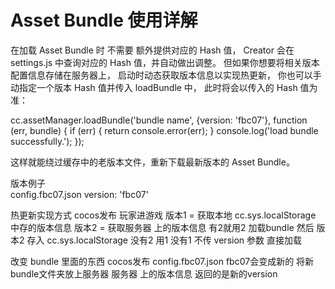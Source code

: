 # Asset Bundle 使用详解
在加载 Asset Bundle 时 不需要 额外提供对应的 Hash 值，
Creator 会在 settings.js 中查询对应的 Hash 值，并自动做出调整。
但如果你想要将相关版本配置信息存储在服务器上，
启动时动态获取版本信息以实现热更新，
你也可以手动指定一个版本 Hash 值并传入 loadBundle 中，
此时将会以传入的 Hash 值为准：

cc.assetManager.loadBundle('bundle name', {version: 'fbc07'}, function (err, bundle) {
    if (err) {
        return console.error(err);
    }
    console.log('load bundle successfully.');
});

这样就能绕过缓存中的老版本文件，重新下载最新版本的 Asset Bundle。

版本例子  
	config.fbc07.json
	version: 'fbc07'

热更新实现方式
cocos发布
玩家进游戏 
版本1 = 获取本地 cc.sys.localStorage 中存的版本信息
版本2 = 获取服务器 上的版本信息
有2就用2 加载bundle 然后 版本2 存入 cc.sys.localStorage
没有2 用1
没有1 不传 version 参数 直接加载

改变 bundle 里面的东西
cocos发布 
config.fbc07.json 
fbc07会变成新的
将新bundle文件夹放上服务器
服务器 上的版本信息 返回的是新的version

